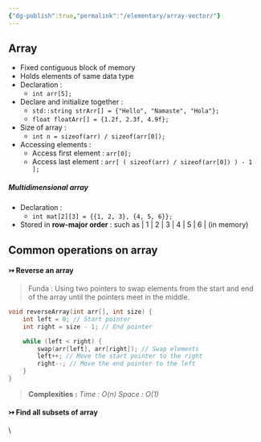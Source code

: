 ```yaml
---
{"dg-publish":true,"permalink":"/elementary/array-vector/"}
---
```


## Array
- Fixed contiguous block of memory
- Holds elements of same data type
- Declaration :
	- `int arr[5];`
- Declare and initialize together :
	- `std::string strArr[] = {"Hello", "Namaste", "Hola"};`
	- `float floatArr[] = {1.2f, 2.3f, 4.9f};`
- Size of array :
	- `int n = sizeof(arr) / sizeof(arr[0]);`
- Accessing elements :
	- Access first element : `arr[0];`
	- Access last element : `arr[ ( sizeof(arr) / sizeof(arr[0]) ) - 1 ];`

##### Multidimensional array 
- Declaration : 
	- `int mat[2][3] = {{1, 2, 3}, {4, 5, 6}};`
- Stored in **row-major order** : such as | 1 | 2 | 3 | 4 | 5 | 6 | (in memory)
## Common operations on array

#### ↣ Reverse an array
> Funda : Using two pointers to swap elements from the start and end of the array until the pointers meet in the middle.
```cpp
void reverseArray(int arr[], int size) {
	int left = 0; // Start pointer
	int right = size - 1; // End pointer

	while (left < right) {
		swap(arr[left], arr[right]); // Swap elements
		left++; // Move the start pointer to the right
		right--; // Move the end pointer to the left
	}
}
```

> **Complexities :**
> *Time : O(n)*
> *Space : O(1)*

#### ↣ Find all subsets of array

\
